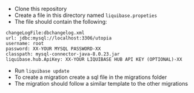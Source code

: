 - Clone this repository
- Create a file in this directory named `liquibase.propeties`
- The file should contain the following:

```properties
changeLogFile:dbchangelog.xml
url: jdbc:mysql://localhost:3306/utopia
username: root
password: XX-YOUR MYSQL PASSWORD-XX
classpath: mysql-connector-java-8.0.23.jar
liquibase.hub.ApiKey: XX-YOUR LIQUIBASE HUB API KEY (OPTIONAL)-XX
```

- Run `liquibase update`
- To create a migration create a sql file in the migrations folder
- The migration should follow a similar template to the other migrations
